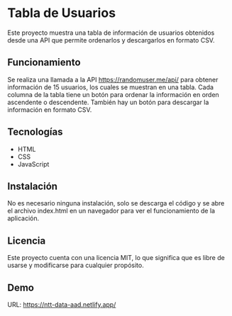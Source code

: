 # Tabla de Usuarios

Este proyecto muestra una tabla de información de usuarios obtenidos desde una API que permite ordenarlos y descargarlos en formato CSV.

## Funcionamiento

Se realiza una llamada a la API https://randomuser.me/api/ para obtener información de 15 usuarios, los cuales se muestran en una tabla. Cada columna de la tabla tiene un botón para ordenar la información en orden ascendente o descendente. También hay un botón para descargar la información en formato CSV.

## Tecnologías

- HTML
- CSS
- JavaScript

## Instalación

No es necesario ninguna instalación, solo se descarga el código y se abre el archivo index.html en un navegador para ver el funcionamiento de la aplicación.

## Licencia

Este proyecto cuenta con una licencia MIT, lo que significa que es libre de usarse y modificarse para cualquier propósito.

## Demo

URL: https://ntt-data-aad.netlify.app/
